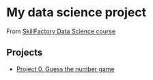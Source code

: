 # My data science project 
From [SkillFactory Data Science course](https://skillfactory.ru/data-scientist)

## Projects 
* [Project 0. Guess the number game](https://github.com/13Sanch/guess_the_number_game/blob/main/Project_0/game.py)

